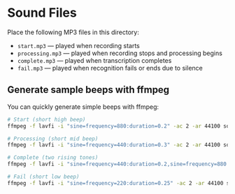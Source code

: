 # Sound Files

Place the following MP3 files in this directory:

- `start.mp3` — played when recording starts
- `processing.mp3` — played when recording stops and processing begins
- `complete.mp3` — played when transcription completes
- `fail.mp3` — played when recognition fails or ends due to silence

## Generate sample beeps with ffmpeg

You can quickly generate simple beeps with ffmpeg:

```bash
# Start (short high beep)
ffmpeg -f lavfi -i "sine=frequency=880:duration=0.2" -ac 2 -ar 44100 sounds/start.mp3

# Processing (short mid beep)
ffmpeg -f lavfi -i "sine=frequency=440:duration=0.3" -ac 2 -ar 44100 sounds/processing.mp3

# Complete (two rising tones)
ffmpeg -f lavfi -i "sine=frequency=440:duration=0.2,sine=frequency=880:duration=0.2" -filter_complex "[0][1]concat=n=2:v=0:a=1" -ac 2 -ar 44100 sounds/complete.mp3

# Fail (short low beep)
ffmpeg -f lavfi -i "sine=frequency=220:duration=0.25" -ac 2 -ar 44100 sounds/fail.mp3
```
